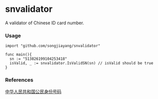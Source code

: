 # snvalidator
A validator of Chinese ID card number.

### Usage

```golang
import "github.com/songjiayang/snvalidator"

func main(){
  sn := "513826199104253418"
  isValid, _ := snvalidator.IsValidSN(sn) // isValid should be true
}
```

### References

[中华人民共和国公民身份号码](https://zh.wikipedia.org/wiki/中华人民共和国公民身份号码)

